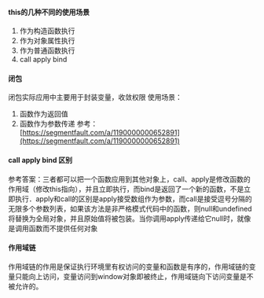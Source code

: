 #### this的几种不同的使用场景
1. 作为构造函数执行
2. 作为对象属性执行
3. 作为普通函数执行
4. call apply bind

#### 闭包
闭包实际应用中主要用于封装变量，收敛权限
使用场景：
1. 函数作为返回值
2. 函数作为参数传递
参考： [https://segmentfault.com/a/1190000000652891](https://segmentfault.com/a/1190000000652891)

#### call apply bind 区别
参考答案：三者都可以把一个函数应用到其他对象上，call、apply是修改函数的作用域（修改this指向），并且立即执行，而bind是返回了一个新的函数，不是立即执行．apply和call的区别是apply接受数组作为参数，而call是接受逗号分隔的无限多个参数列表，如果该方法是非严格模式代码中的函数，则null和undefined将替换为全局对象，并且原始值将被包装。当你调用apply传递给它null时，就像是调用函数而不提供任何对象

#### 作用域链
作用域链的作用是保证执行环境里有权访问的变量和函数是有序的，作用域链的变量只能向上访问，变量访问到window对象即被终止，作用域链向下访问变量是不被允许的。